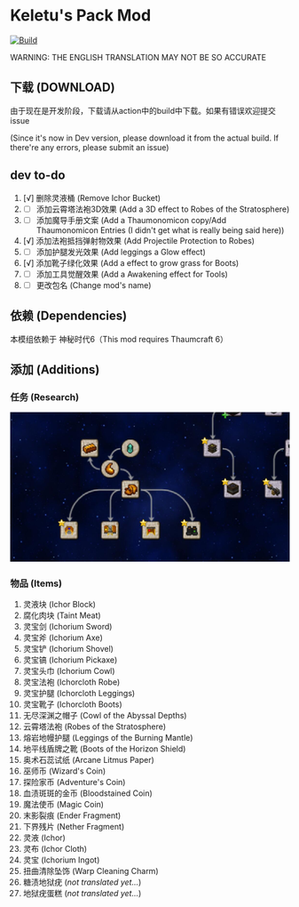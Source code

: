 # Keletu's Pack Mod

 [![Build](https://github.com/KELETU66666/keletupack/actions/workflows/main.yml/badge.svg?branch=backport)](https://github.com/KELETU66666/keletupack/actions/workflows/main.yml)

WARNING: THE ENGLISH TRANSLATION MAY NOT BE SO ACCURATE

## 下载 (DOWNLOAD)
由于现在是开发阶段，下载请从action中的build中下载。如果有错误欢迎提交issue

(Since it's now in Dev version, please download it from the actual build. If there're any errors, please submit an issue)

## dev to-do

1. [√] 删除灵液桶 (Remove Ichor Bucket)
2. - [ ] 添加云霄塔法袍3D效果 (Add a 3D effect to Robes of the Stratosphere)
3. - [ ] 添加魔导手册文案 (Add a Thaumonomicon copy/Add Thaumonomicon Entries (I didn't get what is really being said here))
4. [√] 添加法袍抵挡弹射物效果 (Add Projectile Protection to Robes)
5. - [ ] 添加护腿发光效果 (Add leggings a Glow effect)
6. [√] 添加靴子绿化效果 (Add a effect to grow grass for Boots)
7. - [ ] 添加工具觉醒效果 (Add a Awakening effect for Tools)
8. - [ ] 更改包名 (Change mod's name)

## 依赖 (Dependencies)

本模组依赖于 神秘时代6（This mod requires Thaumcraft 6）

## 添加 (Additions)

### 任务 (Research)

![添加的任务](./doc/zh_cn/image/任务图片.jpg)

### 物品 (Items)

1. 灵液块 (Ichor Block)
2. 腐化肉块 (Taint Meat)
3. 灵宝剑 (Ichorium Sword)
4. 灵宝斧 (Ichorium Axe)
5. 灵宝铲 (Ichorium Shovel)
6. 灵宝镐 (Ichorium Pickaxe)
7. 灵宝头巾 (Ichorium Cowl)
8. 灵宝法袍 (Ichorcloth Robe)
9. 灵宝护腿 (Ichorcloth Leggings)
10. 灵宝靴子 (Ichorcloth Boots)
11. 无尽深渊之帽子 (Cowl of the Abyssal Depths)
12. 云霄塔法袍 (Robes of the Stratosphere)
13. 熔岩地幔护腿 (Leggings of the Burning Mantle)
14. 地平线盾牌之靴 (Boots of the Horizon Shield)
15. 奥术石蕊试纸 (Arcane Litmus Paper)
16. 巫师币 (Wizard's Coin)
17. 探险家币 (Adventure's Coin)
18. 血渍斑斑的金币 (Bloodstained Coin)
19. 魔法使币 (Magic Coin)
20. 末影裂痕 (Ender Fragment)
21. 下界残片 (Nether Fragment)
22. 灵液 (Ichor)
23. 灵布 (Ichor Cloth)
24. 灵宝 (Ichorium Ingot)
25. 扭曲清除坠饰 (Warp Cleaning Charm)
26. 糖渍地狱疣 (*not translated yet...*)
27. 地狱疣蛋糕 (*not translated yet...*)
